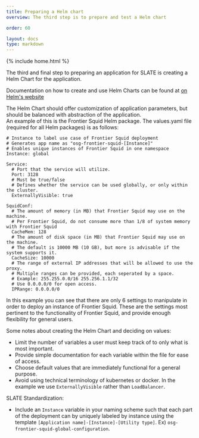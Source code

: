 ```yaml
---
title: Preparing a Helm chart
overview: The third step is to prepare and test a Helm chart

order: 60

layout: docs
type: markdown
---
```

{% include home.html %}

The third and final step to preparing an application for SLATE is creating a Helm Chart for the application.

Documentation on how to create and use Helm Charts can be found at [on Helm's website](https://docs.helm.sh/developing_charts/)

The Helm Chart should offer customization of application parameters, but should be balanced with abstraction of the application.  
An example of this is the Frontier Squid Helm package. The values.yaml file (required for all Helm packages) is as follows:  
```
# Instance to label use case of Frontier Squid deployment
# Generates app name as "osg-frontier-squid-[Instance]"
# Enables unique instances of Frontier Squid in one namespace
Instance: global

Service:
  # Port that the service will utilize.
  Port: 3128
  # Must be true/false
  # Defines whether the service can be used globally, or only within the cluster.
  ExternallyVisible: true

SquidConf:
  # The amount of memory (in MB) that Frontier Squid may use on the machine.
  # Per Frontier Squid, do not consume more than 1/8 of system memory with Frontier Squid
  CacheMem: 128
  # The amount of disk space (in MB) that Frontier Squid may use on the machine.
  # The default is 10000 MB (10 GB), but more is advisable if the system supports it.
  CacheSize: 10000
  # The range of external IP addresses that will be allowed to use the proxy.
  # Multiple ranges can be provided, each seperated by a space.
  # Example: 255.255.0.0/16 255.256.1.1/32
  # Use 0.0.0.0/0 for open access.
  IPRange: 0.0.0.0/0
```  
In this example you can see that there are only 6 settings to manipulate in order to deploy an instance of Frontier Squid. These are the settings most pertinent to the functionality of Frontier Squid, and provide enough flexibility for general users. 

Some notes about creating the Helm Chart and deciding on values:
* Limit the number of variables a user must keep track of to only what is most important.
* Provide simple documentation for each variable within the file for ease of access.
* Choose default values that are immediately functional for a general purpose.
* Avoid using technical terminology of kubernetes or docker. In the example we use `ExternallyVisible` rather than `LoadBalancer`.

SLATE Standardization:
* Include an `Instance` variable in your naming scheme such that each part of the deployment can by uniquely labeled by instance using the template `[Application name]-[Instance]-[Utility type]`. Ex) `osg-frontier-squid-global-configuration`.
